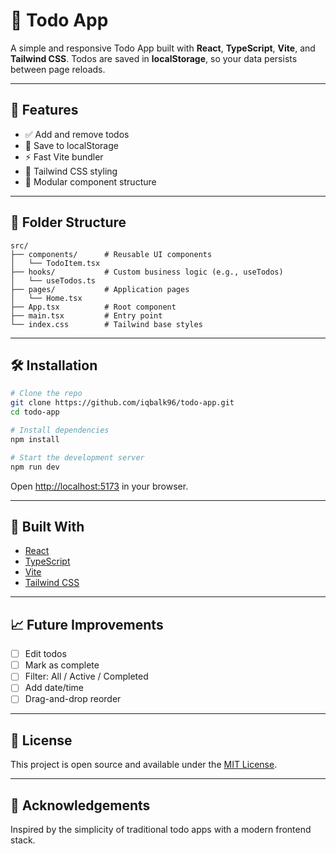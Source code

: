 # 📝 Todo App

A simple and responsive Todo App built with **React**, **TypeScript**, **Vite**, and **Tailwind CSS**. Todos are saved in **localStorage**, so your data persists between page reloads.

---

## 🚀 Features

- ✅ Add and remove todos
- 💾 Save to localStorage
- ⚡ Fast Vite bundler
- 🎨 Tailwind CSS styling
- 🧱 Modular component structure

---

## 📂 Folder Structure

```
src/
├── components/      # Reusable UI components
│   └── TodoItem.tsx
├── hooks/           # Custom business logic (e.g., useTodos)
│   └── useTodos.ts
├── pages/           # Application pages
│   └── Home.tsx
├── App.tsx          # Root component
├── main.tsx         # Entry point
└── index.css        # Tailwind base styles
```

---

## 🛠️ Installation

```bash
# Clone the repo
git clone https://github.com/iqbalk96/todo-app.git
cd todo-app

# Install dependencies
npm install

# Start the development server
npm run dev
```

Open [http://localhost:5173](http://localhost:5173) in your browser.

---

## 🔧 Built With

- [React](https://reactjs.org/)
- [TypeScript](https://www.typescriptlang.org/)
- [Vite](https://vitejs.dev/)
- [Tailwind CSS](https://tailwindcss.com/)

---

## 📈 Future Improvements

- [ ] Edit todos
- [ ] Mark as complete
- [ ] Filter: All / Active / Completed
- [ ] Add date/time
- [ ] Drag-and-drop reorder

---

## 📄 License

This project is open source and available under the [MIT License](LICENSE).

---

## 🙌 Acknowledgements

Inspired by the simplicity of traditional todo apps with a modern frontend stack.
